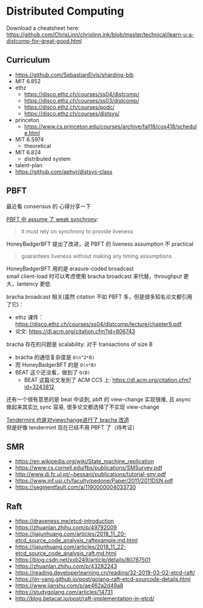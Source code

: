 # Distributed Computing

Download a cheatsheet here: https://github.com/ChrisLinn/chrislinn.ink/blob/master/technical/learn-u-a-distcomp-for-great-good.html


## Curriculum

+ https://github.com/SebastianElvis/sharding-bib
+ MIT 6.852
+ ethz
    * https://disco.ethz.ch/courses/ss04/distcomp/
    * https://disco.ethz.ch/courses/ss03/distcomp/
    * https://disco.ethz.ch/courses/podc/
    * https://disco.ethz.ch/courses/distsys/
+ princeton
    * https://www.cs.princeton.edu/courses/archive/fall18/cos418/schedule.html
+ MIT 6.S974
    * theoretical
+ MIT 6.824
    * distributed system
+ talent-plan
+ https://github.com/aphyr/distsys-class

## PBFT

最近看 consensus 的 心得分享一下

[PBFT 中 assume 了 weak synchrony](https://www.usenix.org/legacy/events/osdi99/full_papers/castro/castro_html/node3.html#SECTION00030000000000000000):
>it must rely on synchrony to provide liveness

HoneyBadgerBFT 提出了改进，说 PBFT 的 liveness assumption 不 practical
>guarantees liveness without making any timing assumptions

HoneyBadgerBFT 用的是 erasure-coded broadcast<br>
small client-load 时可以考虑使用 bracha broadcast 来代替，throughput 更大，lantency 更低

bracha broadcast 相关(虽然 citation 不如 PBFT 多，但是很多知名论文都引用了它)：

+ ethz 课件：https://disco.ethz.ch/courses/ss04/distcomp/lecture/chapter9.pdf
+ 论文: https://dl.acm.org/citation.cfm?id=806743


bracha 存在的问题是 scalability: 对于 transactions of size B

+ bracha 的通信复杂度是 `O(n^2*B)`
+ 而 HoneyBadgerBFT 的是 `O(n*B)`
+ BEAT 这个还没看，做到了 `O(B)`
    * BEAT 这篇论文发到了 ACM CCS 上: https://dl.acm.org/citation.cfm?id=3243812

还有一个很有意思的是 beat 中谈到, pbft 的 view-change 实现很难, 且 async 做起来其实比 sync 容易, 很多论文都选择了不实现 view-change

[Tendermint 也是对viewchange进行了 bracha 改造](http://drops.dagstuhl.de/opus/volltexte/2017/8016/pdf/LIPIcs-DISC-2017-1.pdf)<br>
但是好像 tendermint 现在已经不用 PBFT 了（待考证）

## SMR
+ https://en.wikipedia.org/wiki/State_machine_replication
+ https://www.cs.cornell.edu/fbs/publications/SMSurvey.pdf
+ http://www.di.fc.ul.pt/~bessani/publications/tutorial-smr.pdf
+ https://www.inf.usi.ch/faculty/pedone/Paper/2011/2011DSN.pdf
+ https://segmentfault.com/a/1190000004033730


## Raft

+ https://draveness.me/etcd-introduction
+ https://zhuanlan.zhihu.com/p/49792009
+ https://jiajunhuang.com/articles/2018_11_20-etcd_source_code_analysis_raftexample.md.html
+ https://jiajunhuang.com/articles/2018_11_22-etcd_source_code_analysis_raft.md.html
+ https://blog.csdn.net/xxb249/article/details/80787501
+ https://zhuanlan.zhihu.com/p/43282243
+ https://reading.developerlearning.cn/reading/32-2019-03-02-etcd-raft/
+ https://jin-yang.github.io/post/golang-raft-etcd-sourcode-details.html
+ https://www.jianshu.com/p/ae462a2d49a8
+ https://studygolang.com/articles/14731
+ http://blog.betacat.io/post/raft-implementation-in-etcd/
